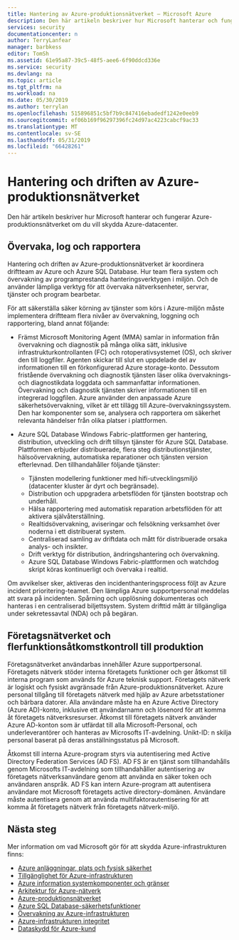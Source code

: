 ```yaml
---
title: Hantering av Azure-produktionsnätverket – Microsoft Azure
description: Den här artikeln beskriver hur Microsoft hanterar och fungerar Azure-produktionsnätverket om du vill skydda Azure-datacenter.
services: security
documentationcenter: n
author: TerryLanfear
manager: barbkess
editor: TomSh
ms.assetid: 61e95a87-39c5-48f5-aee6-6f90ddcd336e
ms.service: security
ms.devlang: na
ms.topic: article
ms.tgt_pltfrm: na
ms.workload: na
ms.date: 05/30/2019
ms.author: terrylan
ms.openlocfilehash: 515896851c5bf7b9c847416ebadedf1242e0eeb9
ms.sourcegitcommit: ef06b169f96297396fc24d97ac4223cabcf9ac33
ms.translationtype: MT
ms.contentlocale: sv-SE
ms.lasthandoff: 05/31/2019
ms.locfileid: "66428261"
---
```

# <a name="management-and-operation-of-the-azure-production-network"></a>Hantering och driften av Azure-produktionsnätverket    
Den här artikeln beskriver hur Microsoft hanterar och fungerar Azure-produktionsnätverket om du vill skydda Azure-datacenter.

## <a name="monitor-log-and-report"></a>Övervaka, log och rapportera

Hantering och driften av Azure-produktionsnätverket är koordinera driftteam av Azure och Azure SQL Database. Hur team flera system och övervakning av programprestanda hanteringsverktygen i miljön. Och de använder lämpliga verktyg för att övervaka nätverksenheter, servrar, tjänster och program bearbetar.

För att säkerställa säker körning av tjänster som körs i Azure-miljön måste implementera driftteam flera nivåer av övervakning, loggning och rapportering, bland annat följande:

- Främst Microsoft Monitoring Agent (MMA) samlar in information från övervakning och diagnostik på många olika sätt, inklusive infrastrukturkontrollanten (FC) och rotoperativsystemet (OS), och skriver den till loggfiler. Agenten skickar till slut en uppdelade del av informationen till en förkonfigurerad Azure storage-konto. Dessutom fristående övervakning och diagnostik tjänsten läser olika övervaknings- och diagnostikdata loggdata och sammanfattar informationen. Övervakning och diagnostik tjänsten skriver informationen till en integrerad loggfilen. Azure använder den anpassade Azure säkerhetsövervakning, vilket är ett tillägg till Azure-övervakningssystem. Den har komponenter som se, analysera och rapportera om säkerhet relevanta händelser från olika platser i plattformen.

- Azure SQL Database Windows Fabric-plattformen ger hantering, distribution, utveckling och drift tillsyn tjänster för Azure SQL Database. Plattformen erbjuder distribuerade, flera steg distributionstjänster, hälsoövervakning, automatiska reparationer och tjänsten version efterlevnad. Den tillhandahåller följande tjänster:

   - Tjänsten modellering funktioner med hifi-utvecklingsmiljö (datacenter kluster är dyrt och begränsade).
   - Distribution och uppgradera arbetsflöden för tjänsten bootstrap och underhåll.
   - Hälsa rapportering med automatisk reparation arbetsflöden för att aktivera självåterställning.
   - Realtidsövervakning, aviseringar och felsökning verksamhet över noderna i ett distribuerat system.
   - Centraliserad samling av driftdata och mått för distribuerade orsaka analys- och insikter.
   - Drift verktyg för distribution, ändringshantering och övervakning.
   - Azure SQL Database Windows Fabric-plattformen och watchdog skript köras kontinuerligt och övervaka i realtid.

Om avvikelser sker, aktiveras den incidenthanteringsprocess följt av Azure incident prioritering-teamet. Den lämpliga Azure supportpersonal meddelas att svara på incidenten. Spårning och upplösning dokumenteras och hanteras i en centraliserad biljettsystem. System drifttid mått är tillgängliga under sekretessavtal (NDA) och på begäran.

## <a name="corporate-network-and-multi-factor-access-to-production"></a>Företagsnätverket och flerfunktionsåtkomstkontroll till produktion
Företagsnätverket användarbas innehåller Azure supportpersonal. Företagets nätverk stöder interna företagets funktioner och ger åtkomst till interna program som används för Azure teknisk support. Företagets nätverk är logiskt och fysiskt avgränsade från Azure-produktionsnätverket. Azure personal tillgång till företagets nätverk med hjälp av Azure arbetsstationer och bärbara datorer. Alla användare måste ha en Azure Active Directory (Azure AD)-konto, inklusive ett användarnamn och lösenord för att komma åt företagets nätverksresurser. Åtkomst till företagets nätverk använder Azure AD-konton som är utfärdat till alla Microsoft-Personal, och underleverantörer och hanteras av Microsofts IT-avdelning. Unikt-ID: n skilja personal baserat på deras anställningsstatus på Microsoft.

Åtkomst till interna Azure-program styrs via autentisering med Active Directory Federation Services (AD FS). AD FS är en tjänst som tillhandahålls genom Microsofts IT-avdelning som tillhandahåller autentisering av företagets nätverksanvändare genom att använda en säker token och användaren anspråk. AD FS kan intern Azure-program att autentisera användare mot Microsoft företagets active directory-domänen. Användare måste autentisera genom att använda multifaktorautentisering för att komma åt företagets nätverk från företagets nätverk-miljö.

## <a name="next-steps"></a>Nästa steg
Mer information om vad Microsoft gör för att skydda Azure-infrastrukturen finns:

- [Azure anläggningar, plats och fysisk säkerhet](azure-physical-security.md)
- [Tillgänglighet för Azure-infrastrukturen](azure-infrastructure-availability.md)
- [Azure information systemkomponenter och gränser](azure-infrastructure-components.md)
- [Arkitektur för Azure-nätverk](azure-infrastructure-network.md)
- [Azure-produktionsnätverket](azure-production-network.md)
- [Azure SQL Database-säkerhetsfunktioner](azure-infrastructure-sql.md)
- [Övervakning av Azure-infrastrukturen](azure-infrastructure-monitoring.md)
- [Azure-infrastrukturen integritet](azure-infrastructure-integrity.md)
- [Dataskydd för Azure-kund](azure-protection-of-customer-data.md)
